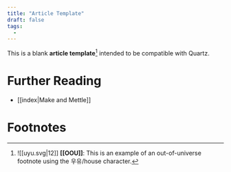 ```yaml
---
title: "Article Template"
draft: false
tags:
  - 
---
```


This is a blank **article template**[^tag] intended to be compatible with Quartz.

# Further Reading
- [[index|Make and Mettle]]

# Footnotes
[^tag]:![[uyu.svg|12]] **[[OOU]]**: This is an example of an out-of-universe footnote using the 우유/house character. 